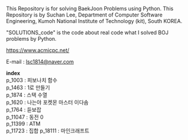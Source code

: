 This Repository is for solving BaekJoon Problems using Python. This Repository is by Suchan Lee, Department of Computer Software Engineering, Kumoh National Institute of Technology (kit), South KOREA.

"SOLUTIONS_code" is the code about real code what I solved BOJ problems by Python.  

https://www.acmicpc.net/  

E-mail : lsc1814@naver.com  

**index**  
p_1003 : 피보나치 함수  
p_1463 : 1로 만들기  
p_1874 : 스택 수열  
p_1620 : 나는야 포켓몬 마스터 이다솜  
p_1764 : 듣보잡  
p_11047 : 동전 0  
p_11399 : ATM  
p_11723 : 집합
p_18111 : 마인크래프트  
